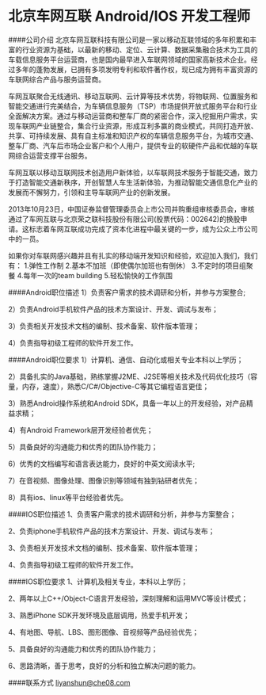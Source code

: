 北京车网互联 Android/IOS 开发工程师
==========

####公司介绍
   北京车网互联科技有限公司是一家以移动互联领域的多年积累和丰富的行业资源为基础，以最新的移动、定位、云计算、数据采集融合技术为工具的车载信息服务平台运营商，也是国内最早进入车联网领域的国家高新技术企业。经过多年的蓬勃发展，已拥有多项发明专利和软件著作权，现已成为拥有丰富资源的车联网综合产品与服务运营商。
   
车网互联聚合无线通讯、移动互联网、云计算等技术优势，将物联网、位置服务和智能交通进行完美结合，为车辆信息服务（TSP）市场提供开放式服务平台和行业全面解决方案。通过与移动运营商和整车厂商的紧密合作，深入挖掘用户需求，实现车联网产业链整合，集合行业资源，形成互利多赢的商业模式，共同打造开放、共享、可持续发展、具有自主标准和知识产权的车辆信息服务平台，为城市交通、整车厂商、汽车后市场企业客户和个人用户，提供专业的软硬件产品和优越的车联网综合运营支撑平台服务。

车网互联以移动互联网技术创造用户新体验，以车联网技术服务于智能交通，致力于打造智能交通新秩序，开创智慧人车生活新体验，为推动智能交通信息化产业的发展而不懈努力，引领和主导车联网产业的创新发展。

2013年10月23日，中国证券监督管理委员会上市公司并购重组审核委员会，审核通过了车网互联与北京荣之联科技股份有限公司(股票代码：002642)的换股申请。这标志着车网互联成功完成了资本化进程中最关键的一步，成为公众上市公司中的一员。

如果你对车联网感兴趣并且有扎实的移动端开发知识和经验，欢迎加入我们，我们有：
1.弹性工作制
2.基本不加班（即使偶尔加班也有倒休）
3.不定时的项目组聚餐
4.每年一次的team building
5.轻松愉快的工作氛围

####Android职位描述
1）负责客户需求的技术调研和分析，并参与方案整合;

2）负责Android手机软件产品的技术方案设计、开发、调试与发布；  

3）负责相关开发技术文档的编制、技术备案、软件版本管理；  

4）负责指导初级工程师的软件开发工作。

####Android职位要求 
1）计算机、通信、自动化或相关专业本科以上学历；  

2）具备扎实的Java基础，熟练掌握J2ME、J2SE等相关技术及代码优化技巧（容量，内存，速度），熟悉C/C#/Objective-C等其它编程语言更佳；  

3）熟悉Android操作系统和Android SDK，具备一年以上的开发经验，对产品精益求精；  

4）有Android Framework层开发经验者优先；  

5）具备良好的沟通能力和优秀的团队协作能力；  

6）优秀的文档编写和语言表达能力，良好的中英文阅读水平;  

7）在音视频、图像处理、图像识别等领域有独到钻研者优先；  

8）具有ios、linux等平台经验者优先。

####IOS职位描述
1、负责客户需求的技术调研和分析，并参与方案整合；

2、负责iphone手机软件产品的技术方案设计、开发、调试与发布；

3、负责相关开发技术文档的编制、技术备案、软件版本管理；

4、负责指导初级工程师的软件开发工作。

####IOS职位要求 
1、计算机及相关专业，本科以上学历；

2、两年以上C++/Object-C语言开发经验，深刻理解和运用MVC等设计模式；

3、熟悉iPhone SDK开发环境及底层调用，热爱手机开发；

4、有地图、导航、LBS、图形图像、音视频等产品经验优先；

5、具备良好的沟通能力和优秀的团队协作能力；

6、思路清晰，善于思考，良好的分析和独立解决问题的能力。

####联系方式
[liyanshun@che08.com](mailto:liyanshun@che08.com)

